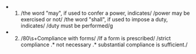 


+
   1. /the word "may", if used to confer a power, indicates/
      /power may be exercised or not/
      /the word "shall", if used to impose a duty, indicates/
      /duty must be performed/g 


+
   2. /80\s+Compliance with forms/
      /If a form is prescribed/
      /strict compliance .* not necessary .* substantial compliance is sufficient./
      